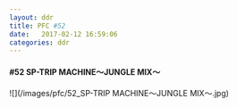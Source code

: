 ```yaml
---
layout: ddr
title: PFC #52
date:   2017-02-12 16:59:06
categories: ddr
---
```

#### **#52** SP-TRIP MACHINE～JUNGLE MIX～
![](/images/pfc/52_SP-TRIP MACHINE～JUNGLE MIX～.jpg)
